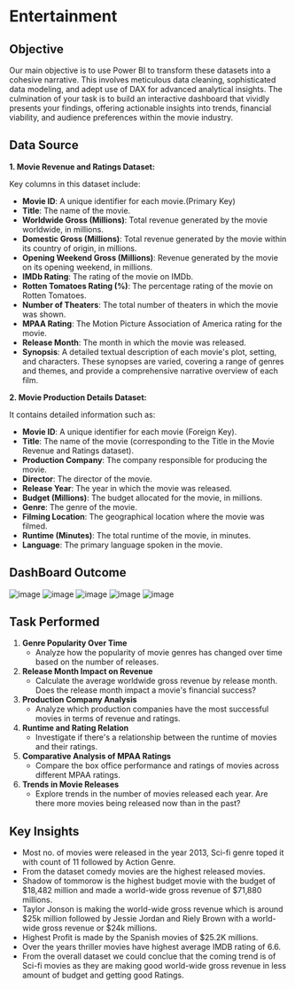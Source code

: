 # Entertainment

## Objective

Our main objective is to use Power BI to transform these datasets into a cohesive narrative. This involves meticulous data cleaning, sophisticated data modeling, and adept use of DAX for advanced analytical insights. The culmination of your task is to build an interactive dashboard that vividly presents your findings, offering actionable insights into trends, financial viability, and audience preferences within the movie industry.

## Data Source
**1. Movie Revenue and Ratings Dataset:**

Key columns in this dataset include:

- **Movie ID**: A unique identifier for each movie.(Primary Key)
- **Title**: The name of the movie.
- **Worldwide Gross (Millions)**: Total revenue generated by the movie worldwide, in millions.
- **Domestic Gross (Millions)**: Total revenue generated by the movie within its country of origin, in millions.
- **Opening Weekend Gross (Millions)**: Revenue generated by the movie on its opening weekend, in millions.
- **IMDb Rating**: The rating of the movie on IMDb.
- **Rotten Tomatoes Rating (%)**: The percentage rating of the movie on Rotten Tomatoes.
- **Number of Theaters**: The total number of theaters in which the movie was shown.
- **MPAA Rating**: The Motion Picture Association of America rating for the movie.
- **Release Month**: The month in which the movie was released.
- **Synopsis**: A detailed textual description of each movie's plot, setting, and characters. These synopses are varied, covering a range of genres and themes, and provide a comprehensive narrative overview of each film.

**2. Movie Production Details Dataset:**

It contains detailed information such as:

- **Movie ID**: A unique identifier for each movie (Foreign Key).
- **Title**: The name of the movie (corresponding to the Title in the Movie Revenue and Ratings dataset).
- **Production Company**: The company responsible for producing the movie.
- **Director**: The director of the movie.
- **Release Year**: The year in which the movie was released.
- **Budget (Millions)**: The budget allocated for the movie, in millions.
- **Genre**: The genre of the movie.
- **Filming Location**: The geographical location where the movie was filmed.
- **Runtime (Minutes)**: The total runtime of the movie, in minutes.
- **Language**: The primary language spoken in the movie.

## DashBoard Outcome

![image](https://github.com/gunjanjoshi-0798/Power-BI/assets/155617045/c6a8fc90-04d7-4148-9c05-1c44616fa1de)
![image](https://github.com/gunjanjoshi-0798/Power-BI/assets/155617045/ec51a7de-e1f8-4d4f-8601-c93fdbaea582)
![image](https://github.com/gunjanjoshi-0798/Power-BI/assets/155617045/6df517ac-42ff-46d5-b89f-0428c1212078)
![image](https://github.com/gunjanjoshi-0798/Power-BI/assets/155617045/e023d3ea-b7d8-4354-a5d9-7d126e637909)
![image](https://github.com/gunjanjoshi-0798/Power-BI/assets/155617045/f2a98346-4a3c-48cf-94cb-a120d8939d3f)

## Task Performed

1. **Genre Popularity Over Time**
    - Analyze how the popularity of movie genres has changed over time based on the number of releases.
2. **Release Month Impact on Revenue**
    - Calculate the average worldwide gross revenue by release month. Does the release month impact a movie's financial success?
3. **Production Company Analysis**
    - Analyze which production companies have the most successful movies in terms of revenue and ratings.
4. **Runtime and Rating Relation**
    - Investigate if there's a relationship between the runtime of movies and their ratings.
5. **Comparative Analysis of MPAA Ratings**
    - Compare the box office performance and ratings of movies across different MPAA ratings.
6. **Trends in Movie Releases**
    - Explore trends in the number of movies released each year. Are there more movies being released now than in the past?

## Key Insights

- Most no. of movies were released in the year 2013, Sci-fi genre toped it with count of 11 followed by Action Genre.
- From the dataset comedy movies are the highest released movies.
- Shadow of tommorow is the highest budget movie with the budget of $18,482 million and made a world-wide gross revenue of $71,880 millions.
- Taylor Jonson is making the world-wide gross revenue which is around $25k million followed by Jessie Jordan and Riely Brown with a world-wide gross revenue or $24k millions.
- Highest Profit is made by the Spanish movies of $25.2K millions.
- Over the years thriller movies have highest average IMDB rating of 6.6.
- From the overall dataset we could conclue that the coming trend is of Sci-fi movies as they are making good world-wide gross revenue in less amount of budget and getting good Ratings. 






